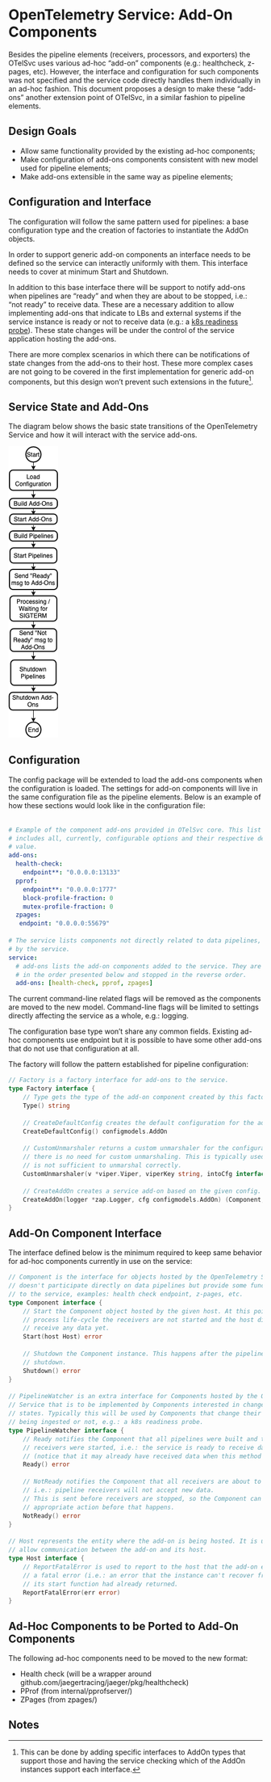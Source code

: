 # OpenTelemetry Service: Add-On Components

Besides the pipeline elements (receivers, processors, and exporters) the OTelSvc
uses various ad-hoc “add-on” components (e.g.: healthcheck, z-pages, etc). 
However, the interface and configuration for such components was not specified 
and the service code directly handles them individually in an ad-hoc fashion. 
This document proposes a design to make these “add-ons” another extension point 
of OTelSvc, in a similar fashion to pipeline elements.

## Design Goals

*   Allow same functionality provided by the existing ad-hoc components;
*   Make configuration of add-ons components consistent with new model used for 
pipeline elements;
*   Make add-ons extensible in the same way as pipeline elements;


## Configuration and Interface

The configuration will follow the same pattern used for pipelines: a base 
configuration type and the creation of factories to instantiate the AddOn objects.

In order to support generic add-on components an interface needs to be defined 
so the service can interactly uniformly with them. This interface needs to cover 
at minimum Start and Shutdown. 

In addition to this base interface there will be support to notify add-ons when 
pipelines are “ready” and when they are about to be stopped, i.e.: “not ready” 
to receive data. These are a necessary addition to allow implementing add-ons 
that indicate to LBs and external systems if the service instance is ready or 
not to receive data 
(e.g.: a [k8s readiness probe](https://kubernetes.io/docs/tasks/configure-pod-container/configure-liveness-readiness-probes/#define-readiness-probes)). 
These state changes will be under the control of the service application hosting 
the add-ons.

There are more complex scenarios in which there can be notifications of state 
changes from the add-ons to their host. These more complex cases are not going 
to be covered in the first implementation for generic add-on components, but 
this design won’t prevent such extensions in the future[^1].


## Service State and Add-Ons

The diagram below shows the basic state transitions of the OpenTelemetry Service 
and how it will interact with the service add-ons.

![image](OTelSvc-LifeCycle.png)


## Configuration

The config package will be extended to load the add-ons components when the 
configuration is loaded. The settings for add-on components will live in the 
same configuration file as the pipeline elements. Below is an example of how 
these sections would look like in the configuration file:

```yaml

# Example of the component add-ons provided in OTelSvc core. This list below
# includes all, currently, configurable options and their respective default
# value.
add-ons:
  health-check:
    endpoint**: "0.0.0.0:13133"
  pprof:
    endpoint**: "0.0.0.0:1777"
    block-profile-fraction: 0
    mutex-profile-fraction: 0
  zpages:
   endpoint: "0.0.0.0:55679"

# The service lists components not directly related to data pipelines, but used
# by the service.
service:
  # add-ons lists the add-on components added to the service. They are started
  # in the order presented below and stopped in the reverse order.
  add-ons: [health-check, pprof, zpages]
```

The current command-line related flags will be removed as the components are 
moved to the new model. Command-line flags will be limited to settings directly 
affecting the service as a whole, e.g.: logging.

The configuration base type won’t share any common fields. Existing ad-hoc 
components use endpoint but it is possible to have some other add-ons that do 
not use that configuration at all.

The factory will follow the pattern established for pipeline configuration:

```go
// Factory is a factory interface for add-ons to the service.
type Factory interface {
    // Type gets the type of the add-on component created by this factory.
    Type() string 

    // CreateDefaultConfig creates the default configuration for the add-on.
    CreateDefaultConfig() configmodels.AddOn 

    // CustomUnmarshaler returns a custom unmarshaler for the configuration or nil if
    // there is no need for custom unmarshaling. This is typically used if viper.Unmarshal()
    // is not sufficient to unmarshal correctly.
    CustomUnmarshaler(v *viper.Viper, viperKey string, intoCfg interface{}) CustomUnmarshaler 

    // CreateAddOn creates a service add-on based on the given config.
    CreateAddOn(logger *zap.Logger, cfg configmodels.AddOn) (Component, error)
}
```


## Add-On Component Interface

The interface defined below is the minimum required to keep same behavior for 
ad-hoc components currently in use on the service:

```go
// Component is the interface for objects hosted by the OpenTelemetry Service that
// doesn't participate directly on data pipelines but provide some functionality
// to the service, examples: health check endpoint, z-pages, etc.
type Component interface {
    // Start the Component object hosted by the given host. At this point in the
    // process life-cycle the receivers are not started and the host did not
    // receive any data yet.
    Start(host Host) error 

    // Shutdown the Component instance. This happens after the pipelines were
    // shutdown.
    Shutdown() error
}

// PipelineWatcher is an extra interface for Components hosted by the OpenTelemetry
// Service that is to be implemented by Components interested in changes to pipeline
// states. Typically this will be used by Components that change their behavior if data is
// being ingested or not, e.g.: a k8s readiness probe.
type PipelineWatcher interface {
    // Ready notifies the Component that all pipelines were built and the
    // receivers were started, i.e.: the service is ready to receive data
    // (notice that it may already have received data when this method is called).
    Ready() error 

    // NotReady notifies the Component that all receivers are about to be stopped,
    // i.e.: pipeline receivers will not accept new data.
    // This is sent before receivers are stopped, so the Component can take any
    // appropriate action before that happens.
    NotReady() error
}

// Host represents the entity where the add-on is being hosted. It is used to
// allow communication between the add-on and its host.
type Host interface {
    // ReportFatalError is used to report to the host that the add-on encountered
    // a fatal error (i.e.: an error that the instance can't recover from) after
    // its start function had already returned.
    ReportFatalError(err error)
}
```

## Ad-Hoc Components to be Ported to Add-On Components

The following ad-hoc components need to be moved to the new format:

*   Health check (will be a wrapper around github.com/jaegertracing/jaeger/pkg/healthcheck)
*   PProf (from internal/pprofserver/)
*   ZPages (from zpages/)

## Notes

[^1]:
     This can be done by adding specific interfaces to AddOn types that support 
     those and having the service checking which of the AddOn instances support 
     each interface.

